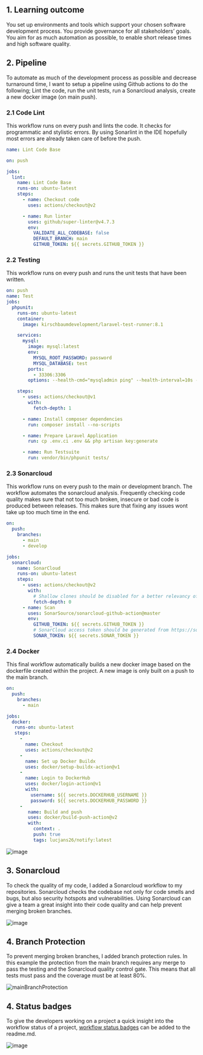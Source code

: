 ## 1. Learning outcome
You set up environments and tools which support your chosen software development process. You provide governance for all stakeholders’ goals. You aim for as much automation as possible, to enable short release times and high software quality.

## 2. Pipeline 
To automate as much of the development process as possible and decrease turnaround time, I want to setup a pipeline using Github actions to do the following; Lint the code, run the unit tests, run a Sonarcloud analysis, create a new docker image (on main push).

### 2.1 Code Lint
This workflow runs on every push and lints the code. It checks for programmatic and stylistic errors. By using Sonarlint in the IDE hopefully most errors are already taken care of before the push.

```yaml
name: Lint Code Base

on: push

jobs:
  lint:
    name: Lint Code Base
    runs-on: ubuntu-latest
    steps:
      - name: Checkout code
        uses: actions/checkout@v2

      - name: Run linter
        uses: github/super-linter@v4.7.3
        env:
          VALIDATE_ALL_CODEBASE: false
          DEFAULT_BRANCH: main
          GITHUB_TOKEN: ${{ secrets.GITHUB_TOKEN }}
``` 

### 2.2 Testing
This workflow runs on every push and runs the unit tests that have been written. 

```yaml
on: push
name: Test
jobs:
  phpunit:
    runs-on: ubuntu-latest
    container:
      image: kirschbaumdevelopment/laravel-test-runner:8.1

    services:
      mysql:
        image: mysql:latest
        env:
          MYSQL_ROOT_PASSWORD: password
          MYSQL_DATABASE: test
        ports:
          - 33306:3306
        options: --health-cmd="mysqladmin ping" --health-interval=10s --health-timeout=5s --health-retries=3

    steps:
      - uses: actions/checkout@v1
        with:
          fetch-depth: 1

      - name: Install composer dependencies
        run: composer install --no-scripts

      - name: Prepare Laravel Application
        run: cp .env.ci .env && php artisan key:generate

      - name: Run Testsuite
        run: vendor/bin/phpunit tests/
``` 

### 2.3 Sonarcloud
This workflow runs on every push to the main or development branch. The workflow automates the sonarcloud analysis. Frequently checking code quality makes sure that not too much broken, insecure or bad code is produced between releases. This makes sure that fixing any issues wont take up too much time in the end.

```yaml
on:
  push:
    branches:
      - main
      - develop

jobs:
  sonarcloud:
    name: SonarCloud
    runs-on: ubuntu-latest
    steps:
      - uses: actions/checkout@v2
        with:
          # Shallow clones should be disabled for a better relevancy of analysis
          fetch-depth: 0
      - name: Scan
        uses: SonarSource/sonarcloud-github-action@master
        env:
          GITHUB_TOKEN: ${{ secrets.GITHUB_TOKEN }}
          # SonarCloud access token should be generated from https://sonarcloud.io/account/security/
          SONAR_TOKEN: ${{ secrets.SONAR_TOKEN }}
```

### 2.4 Docker
This final workflow automatically builds a new docker image based on the dockerfile created within the project. A new image is only built on a push to the main branch.

```yaml
on:
  push:
    branches:
      - main

jobs:
  docker:
   runs-on: ubuntu-latest
   steps:
     -
       name: Checkout
       uses: actions/checkout@v2
     -
       name: Set up Docker Buildx
       uses: docker/setup-buildx-action@v1
     -
       name: Login to DockerHub
       uses: docker/login-action@v1
       with:
         username: ${{ secrets.DOCKERHUB_USERNAME }}
         password: ${{ secrets.DOCKERHUB_PASSWORD }}
     -
        name: Build and push
        uses: docker/build-push-action@v2
        with:
          context: .
          push: true
          tags: lucjans26/notify:latest
```

![image](https://user-images.githubusercontent.com/46562627/173388951-a9985ce8-df07-4495-8625-380ce46bf1eb.png)


## 3. Sonarcloud
To check the quality of my code, I added a Sonarcloud workflow to my repositories. Sonarcloud checks the codebase not only for code smells and bugs, but also security hotspots and vulnerabilities. Using Sonarcloud can give a team a great insight into their code quality and can help prevent merging broken branches.

![image](https://user-images.githubusercontent.com/46562627/171626741-e5bd5895-83cb-4acc-bd1a-a1a551f9f4a0.png)

## 4. Branch Protection
To prevent merging broken branches, I added branch protection rules. In this example the protection from the main branch requires any merge to pass the testing and the Sonarcloud quality control gate. This means that all tests must pass and the coverage must be at least 80%.

![mainBranchProtection](https://user-images.githubusercontent.com/46562627/171834189-3e98cc3f-83f8-4f68-9bf3-bffd20d376e5.png)

## 4. Status badges
To give the developers working on a project a quick insight into the workflow status of a project, [workflow status badges](https://docs.github.com/en/actions/monitoring-and-troubleshooting-workflows/adding-a-workflow-status-badge) can be added to the readme.md.

![image](https://user-images.githubusercontent.com/46562627/173389970-481b6e76-7721-4c95-9db4-08bd52f64e16.png)

